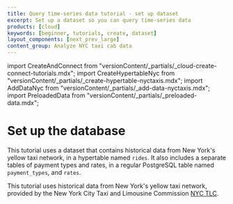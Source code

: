 ```yaml
---
title: Query time-series data tutorial - set up dataset
excerpt: Set up a dataset so you can query time-series data
products: [cloud]
keywords: [beginner, tutorials, create, dataset]
layout_components: [next_prev_large]
content_group: Analyze NYC taxi cab data
---
```


import CreateAndConnect from "versionContent/_partials/_cloud-create-connect-tutorials.mdx";
import CreateHypertableNyc from "versionContent/_partials/_create-hypertable-nyctaxis.mdx";
import AddDataNyc from "versionContent/_partials/_add-data-nyctaxis.mdx";
import PreloadedData from "versionContent/_partials/_preloaded-data.mdx";

# Set up the database

This tutorial uses a dataset that contains historical data from New York's
yellow taxi network, in a hypertable named `rides`. It also includes a separate
tables of payment types and rates, in a regular PostgreSQL table named
`payment_types`, and `rates`.

<PreloadedData />

<Collapsible heading="Create a $SERVICE_LONG and connect to your service" defaultExpanded={false}>

<CreateAndConnect/>

</Collapsible>

<Collapsible heading="The dataset" defaultExpanded={false}>

This tutorial uses historical data from New York's yellow taxi network, provided
by the New York City Taxi and Limousine Commission [NYC TLC][nyc-tlc].

<CreateHypertableNyc />

<AddDataNyc />

</Collapsible>

[nyc-tlc]: https://www1.nyc.gov/site/tlc/about/tlc-trip-record-data.page
